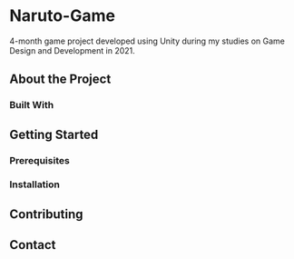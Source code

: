 # Naruto-Game
4-month game project developed using Unity during my studies on Game Design and Development in 2021. 

## About the Project
### Built With

## Getting Started
### Prerequisites
### Installation

## Contributing

## Contact
